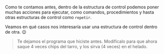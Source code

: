 <gs-attire
  attire-url="https://raw.githubusercontent.com/MumukiProject/mumuki-guia-gobstones-alternativa-kids/master/assets/attires/config.json">
</gs-attire>
<gs-toolbox toolbox-url="https://raw.githubusercontent.com/MumukiProject/mumuki-guia-gobstones-alternativa-kids/master/assets/toolbox.xml">
</gs-toolbox>

Como te contamos antes, dentro de la estructura de control podemos poner muchas acciones para ejecutar, como comandos, procedimientos y hasta otras estructuras de control como `repetir`. 

Veamos en qué casos nos interesaría usar una estructura de control dentro de otra. :wink: 

> Te dejamos el programa que hiciste antes. Modificalo para que ahora saque 4 veces chips del tarro, y los sirva (4 veces) en el helado.
